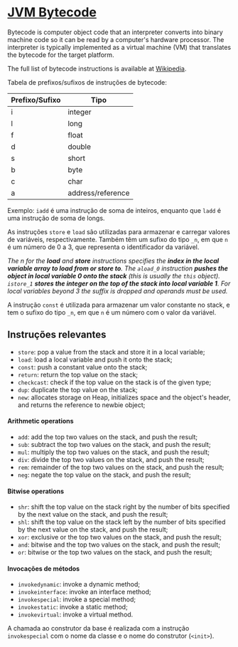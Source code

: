 # [JVM Bytecode](https://en.wikipedia.org/wiki/Java_bytecode)

Bytecode is computer object code that an interpreter converts into binary machine code so it can be read by a computer's hardware processor. The interpreter is typically implemented as a virtual machine (VM) that translates the bytecode for the target platform.

The full list of bytecode instructions is available at [Wikipedia](https://en.wikipedia.org/wiki/List_of_Java_bytecode_instructions).

Tabela de prefixos/sufixos de instruções de bytecode:

| Prefixo/Sufixo | Tipo              |
| -------------- | ----------------- |
| i              | integer           |
| l              | long              |
| f              | float             |
| d              | double            |
| s              | short             |
| b              | byte              |
| c              | char              |
| a              | address/reference |

Exemplo: `iadd` é uma instrução de soma de inteiros, enquanto que `ladd` é uma instrução de soma de longs.

As instruções `store` e `load` são utilizadas para armazenar e carregar valores de variáveis, respectivamente. Também têm um sufixo do tipo `_n`, em que `n` é um número de 0 a 3, que representa o identificador da variável.

_The n for the **load** and **store** instructions specifies the **index in the local variable array to load from or store to**. The `aload_0` instruction **pushes the object in local variable 0 onto the stack** (this is usually the `this` object). `istore_1` **stores the integer on the top of the stack into local variable 1**. For local variables beyond 3 the suffix is dropped and operands must be used._

A instrução `const` é utilizada para armazenar um valor constante no stack, e tem o sufixo do tipo `_n`, em que `n` é um número com o valor da variável.

## Instruções relevantes

* `store`: pop a value from the stack and store it in a local variable;
* `load`: load a local variable and push it onto the stack;
* `const`: push a constant value onto the stack;
* `return`: return the top value on the stack;
* `checkcast`: check if the top value on the stack is of the given type;
* `dup`: duplicate the top value on the stack;
* `new`: allocates storage on Heap, initializes space and the object's header, and returns the reference to newbie object;

#### Arithmetic operations

* `add`: add the top two values on the stack, and push the result;
* `sub`: subtract the top two values on the stack, and push the result;
* `mul`: multiply the top two values on the stack, and push the result;
* `div`: divide the top two values on the stack, and push the result;
* `rem`: remainder of the top two values on the stack, and push the result;
* `neg`: negate the top value on the stack, and push the result;

#### Bitwise operations

* `shr`: shift the top value on the stack right by the number of bits specified by the next value on the stack, and push the result;
* `shl`: shift the top value on the stack left by the number of bits specified by the next value on the stack, and push the result;
* `xor`: exclusive or the top two values on the stack, and push the result;
* `and`: bitwise and the top two values on the stack, and push the result;
* `or`: bitwise or the top two values on the stack, and push the result;


#### Invocações de métodos

* `invokedynamic`: invoke a dynamic method;
* `invokeinterface`: invoke an interface method;
* `invokespecial`: invoke a special method;
* `invokestatic`: invoke a static method;
* `invokevirtual`: invoke a virtual method.

A chamada ao construtor da base é realizada com a instrução `invokespecial` com o nome da classe e o nome do construtor (`<init>`).